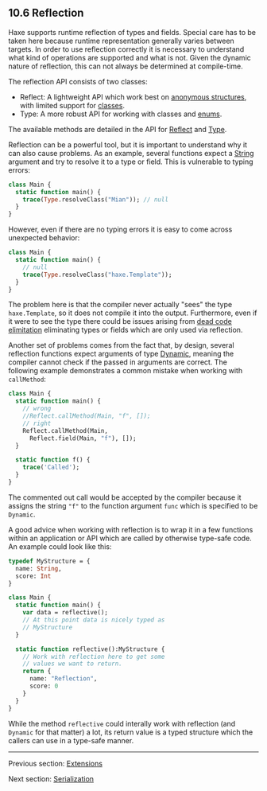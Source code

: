 ## 10.6 Reflection

Haxe supports runtime reflection of types and fields. Special care has to be taken here because runtime representation generally varies between targets. In order to use reflection correctly it is necessary to understand what kind of operations are supported and what is not. Given the dynamic nature of reflection, this can not always be determined at compile-time.

The reflection API consists of two classes:

* Reflect: A lightweight API which work best on [anonymous structures](types-anonymous-structure.md), with limited support for [classes](types-class-instance.md). 
* Type: A more robust API for working with classes and [enums](types-enum-instance.md).

The available methods are detailed in the API for [Reflect](http://api.haxe.org//Reflect.html) and [Type](http://api.haxe.org//Type.html).

Reflection can be a powerful tool, but it is important to understand why it can also cause problems. As an example, several functions expect a [String](std-String.md) argument and try to resolve it to a type or field. This is vulnerable to typing errors:

```haxe
class Main {
  static function main() {
    trace(Type.resolveClass("Mian")); // null
  }
}
```

However, even if there are no typing errors it is easy to come across unexpected behavior:

```haxe
class Main {
  static function main() {
    // null
    trace(Type.resolveClass("haxe.Template"));
  }
}
```

The problem here is that the compiler never actually "sees" the type `haxe.Template`, so it does not compile it into the output. Furthermore, even if it were to see the type there could be issues arising from [dead code elimitation](cr-dce.md) eliminating types or fields which are only used via reflection.

Another set of problems comes from the fact that, by design, several reflection functions expect arguments of type [Dynamic](types-dynamic.md), meaning the compiler cannot check if the passed in arguments are correct. The following example demonstrates a common mistake when working with `callMethod`:

```haxe
class Main {
  static function main() {
    // wrong
    //Reflect.callMethod(Main, "f", []);
    // right
    Reflect.callMethod(Main,
      Reflect.field(Main, "f"), []);
  }

  static function f() {
    trace('Called');
  }
}
```

The commented out call would be accepted by the compiler because it assigns the string `"f"` to the function argument `func` which is specified to be `Dynamic`.

A good advice when working with reflection is to wrap it in a few functions within an application or API which are called by otherwise type-safe code. An example could look like this:

```haxe
typedef MyStructure = {
  name: String,
  score: Int
}

class Main {
  static function main() {
    var data = reflective();
    // At this point data is nicely typed as
    // MyStructure
  }

  static function reflective():MyStructure {
    // Work with reflection here to get some
    // values we want to return.
    return {
      name: "Reflection",
      score: 0
    }
  }
}

```

While the method `reflective` could interally work with reflection (and `Dynamic` for that matter) a lot, its return value is a typed structure which the callers can use in a type-safe manner.

---

Previous section: [Extensions](std-math-extensions.md)

Next section: [Serialization](std-serialization.md)